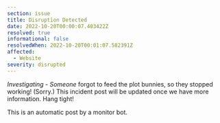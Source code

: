 ```yaml
---
section: issue
title: Disruption Detected
date: 2022-10-20T00:00:07.403422Z
resolved: true
informational: false
resolvedWhen: 2022-10-20T00:01:07.582391Z
affected:
  - Website
severity: disrupted
---
```

*Investigating* - _Someone_ forgot to feed the plot bunnies, so they stopped working! (Sorry.) This incident post will be updated once we have more information. Hang tight!

This is an automatic post by a monitor bot.
        